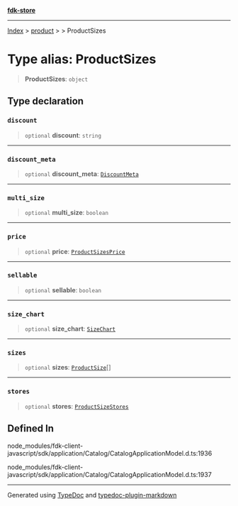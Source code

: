 [**fdk-store**](../../../README.md)
***

[Index](../../../API.md) > [product](../../README.md) > [<internal>](../README.md) > ProductSizes

# Type alias: ProductSizes

> **ProductSizes**: `object`

## Type declaration

### `discount`

> `optional` **discount**: `string`

***

### `discount_meta`

> `optional` **discount\_meta**: [`DiscountMeta`](type-alias.DiscountMeta.md)

***

### `multi_size`

> `optional` **multi\_size**: `boolean`

***

### `price`

> `optional` **price**: [`ProductSizesPrice`](type-alias.ProductSizesPrice.md)

***

### `sellable`

> `optional` **sellable**: `boolean`

***

### `size_chart`

> `optional` **size\_chart**: [`SizeChart`](type-alias.SizeChart.md)

***

### `sizes`

> `optional` **sizes**: [`ProductSize`](type-alias.ProductSize.md)[]

***

### `stores`

> `optional` **stores**: [`ProductSizeStores`](type-alias.ProductSizeStores.md)

## Defined In

node\_modules/fdk-client-javascript/sdk/application/Catalog/CatalogApplicationModel.d.ts:1936

node\_modules/fdk-client-javascript/sdk/application/Catalog/CatalogApplicationModel.d.ts:1937

***
Generated using [TypeDoc](https://typedoc.org/) and [typedoc-plugin-markdown](https://www.npmjs.com/package/typedoc-plugin-markdown)
